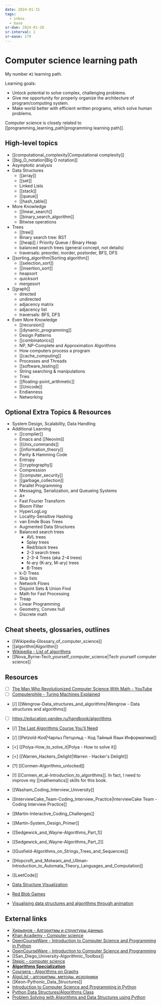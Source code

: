 ```yaml
---
date: 2024-01-15
tags:
  - inbox
  - base
sr-due: 2024-01-28
sr-interval: 1
sr-ease: 179
---
```

# Computer science learning path

My number `#2` learning path.

Learning goals:

- Unlock potential to solve complex, challenging problems.
- Give me opportunity for properly organize the architecture of
program/computing system.
- Make world better with efficient written programs, which solve human problems.

Computer science is closely related to
[[programming_learning_path|programming learning path]].

## High-level topics

- [[computational_complexity|Computational complexity]]
- [[big_O_notation|Big O notation]]
- Asymptotic analysis
- Data Structures
    - [[array]]
    - [[set]]
    - Linked Lists
    - [[stack]]
    - [[queue]]
    - [[hash_table]]
- More Knowledge
    - [[linear_search]]
    - [[binary_search_algorithm]]
    - Bitwise operations
- Trees
    - [[tree]]
    - Binary search tree: BST
    - [[heap]] / Priority Queue / Binary Heap
    - balanced search trees (general concept, not details)
    - traversals: preorder, inorder, postorder, BFS, DFS
- [[sorting_algorithm|Sorting algorithm]]
    - [[selection_sort]]
    - [[insertion_sort]]
    - heapsort
    - quicksort
    - mergesort
- [[graph]]
    - directed
    - undirected
    - adjacency matrix
    - adjacency list
    - traversals: BFS, DFS
- Even More Knowledge
    - [[recursion]]
    - [[dynamic_programming]]
    - Design Patterns
    - [[combinatorics]]
    - NP, NP-Complete and Approximation Algorithms
    - How computers process a program
    - [[cache_computing]]
    - Processes and Threads
    - [[software_testing]]
    - String searching & manipulations
    - Tries
    - [[floating-point_arithmetic]]
    - [[Unicode]]
    - Endianness
    - Networking

## Optional Extra Topics & Resources

- System Design, Scalability, Data Handling
- Additional Learning
    - [[compiler]]
    - Emacs and [[Neovim]]
    - [[Unix_commands]]
    - [[information_theory]]
    - Parity & Hamming Code
    - Entropy
    - [[cryptography]]
    - Compression
    - [[computer_security]]
    - [[garbage_collection]]
    - Parallel Programming
    - Messaging, Serialization, and Queueing Systems
    - A*
    - Fast Fourier Transform
    - Bloom Filter
    - HyperLogLog
    - Locality-Sensitive Hashing
    - van Emde Boas Trees
    - Augmented Data Structures
    - Balanced search trees
        - AVL trees
        - Splay trees
        - Red/black trees
        - 2-3 search trees
        - 2-3-4 Trees (aka 2-4 trees)
        - N-ary (K-ary, M-ary) trees
        - B-Trees
    - k-D Trees
    - Skip lists
    - Network Flows
    - Disjoint Sets & Union Find
    - Math for Fast Processing
    - Treap
    - Linear Programming
    - Geometry, Convex hull
    - Discrete math

## Cheat sheets, glossaries, outlines

- [[Wikipedia-Glossary_of_computer_science]]
- [[algorithm|Algorithm]]
- [Wikipedia - List of algorithms](https://en.wikipedia.org/wiki/List_of_algorithms)
- [[Nova_Byrne-Tech_yourself_computer_science|Tech yourself computer science]]

## Resources

- [ ] [The Man Who Revolutionized Computer Science With Math - YouTube](https://www.youtube.com/watch?v=rkZzg7Vowao)
- [ ] [Computerphile - Turing Machines Explained](https://www.youtube.com/watch?v=dNRDvLACg5Q)

- [/] [[Wengrow-Data_structures_and_algorithms|Wengrow - Data structures and algorithms]]
- [ ] https://education.yandex.ru/handbook/algorithms
- [/] [The Last Algorithms Course You'll Need](https://frontendmasters.com/courses/algorithms/)
- [/] [[Petzold-Kod|Чарльз Петцольд - Код Тайный Язык Информатики]]
- [<] [[Polya-How_to_solve_it|Polya - How to solve it]]
- [<] [[Warren_Hackers_Delight|Warren - Hacker's Delight]]
- [?] [[Cormen-Algorithms_unlocked]]
- [!] [[Cormen_et_al-Introduction_to_algorithms]]. In fact, I need to
improve my [[mathematics]] skills for this book.

- [[Washam_Coding_Interview_University]]
- [[InterviewCake_Team-Coding_Interview_Practice|InterviewCake Team - Coding Interview Practice]]
- [[Martin-Interactive_Coding_Challenges]]
- [[Martin-System_Design_Primer]]
- [[Sedgewick_and_Wayne-Algorithms_Part_1]]
- [[Sedgewick_and_Wayne-Algorithms_Part_2]]
- [[Gusfield-Algorithms_on_Strings_Trees_and_Sequences]]
- [[Hopcroft_and_Motwani_and_Ullman-Introduction_to_Automata_Theory_Languages_and_Computation]]

- [[LeetCode]]
- [Data Structure Visualization](https://www.cs.usfca.edu/~galles/visualization/Algorithms.html)
- [Red Blob Games](https://www.redblobgames.com/)
- [Visualising data structures and algorithms through animation](https://visualgo.net/en/sorting)

## External links

<!-- TODO: need to create own note. -->
- [Хирьянов - Алгоритмы и структуры данных](https://www.youtube.com/playlist?list=PLRDzFCPr95fL_5Xvnufpwj2uYZnZBBnsr).
- [Khan Academy - Computer science](https://www.khanacademy.org/computing/computer-science)
- [OpenCourseWare - Introduction to Computer Science and Programming in Python](https://ocw.mit.edu/courses/6-0001-introduction-to-computer-science-and-programming-in-python-fall-2016/)
- [OpenCourseWare - Introduction to Computer Science and Programming](https://ocw.mit.edu/courses/6-00sc-introduction-to-computer-science-and-programming-spring-2011/)
- [[San_Diego_University-Algorithmic_Toolbox]]
- [Stepic - computer science](https://stepik.org/lesson/28728/step/1?unit=9786)
- [**Algorithms Specialization**](https://www.coursera.org/specializations/algorithms)
- [Coursera - Algorithms on Graphs](https://www.coursera.org/learn/algorithms-on-graphs)
- [AlgoList - алгоритмы, методы, исходники](http://algolist.manual.ru/)
- [[Keon-Pythonic_Data_Structures]]
- [Introduction to Computer Science and Programming in Python](https://ocw.mit.edu/courses/6-0001-introduction-to-computer-science-and-programming-in-python-fall-2016/)
- [Python Data Structures/Algorithms Class](https://www.youtube.com/playlist?list=PLtbC5OfOR8aqA6CJwWTRUITgGpUy1Umr3)
- [Problem Solving with Algorithms and Data Structures using Python](https://runestone.academy/ns/books/published/pythonds/index.html)
